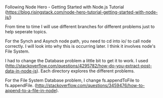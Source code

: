 Following Node Hero - Getting Started with Node.js Tutorial
(https://blog.risingstack.com/node-hero-tutorial-getting-started-with-node-js/)

From time to time I will use different branches for different problems just to help seperate topics.

For the Synch and Asynch node path, you need to cd into io/ to call node correctly.
I will look into why this is occurring later.  I think it involves node's File System.

I had to change the Database problem a little bit to get it to work.  I used (http://stackoverflow.com/questions/4295782/how-do-you-extract-post-data-in-node-js).  Each directory explores the different problems.

For the File System Database problem, I change fs.appendToFile to fs.appendFile. (http://stackoverflow.com/questions/3459476/how-to-append-to-a-file-in-node).
